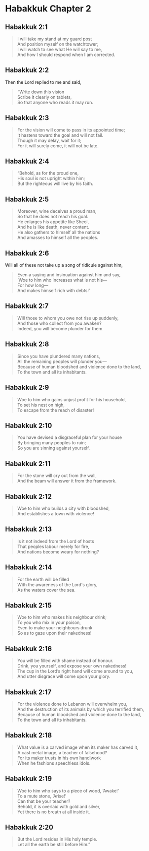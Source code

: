 # Habakkuk Chapter 2

## Habakkuk 2:1

> I will take my stand at my guard post  
> And position myself on the watchtower;  
> I will watch to see what He will say to me,  
> And how I should respond when I am corrected.

## Habakkuk 2:2

Then the Lord replied to me and said,

> “Write down this vision  
> Scribe it clearly on tablets,  
> So that anyone who reads it may run.

## Habakkuk 2:3

> For the vision will come to pass in its appointed time;  
> It hastens toward the goal and will not fail.  
> Though it may delay, wait for it;  
> For it will surely come, it will not be late.

## Habakkuk 2:4

> “Behold, as for the proud one,  
> His soul is not upright within him;  
> But the righteous will live by his faith.

## Habakkuk 2:5

> Moreover, wine deceives a proud man,  
> So that he does not reach his goal.  
> He enlarges his appetite like Sheol,  
> And he is like death, never content.  
> He also gathers to himself all the nations  
> And amasses to himself all the peoples.

## Habakkuk 2:6

Will all of these not take up a song of ridicule against him,

> Even a saying and insinuation against him and say,  
> ‘Woe to him who increases what is not his—  
> For how long—  
> And makes himself rich with debts!’

## Habakkuk 2:7

> Will those to whom you owe not rise up suddenly,  
> And those who collect from you awaken?  
> Indeed, you will become plunder for them.

## Habakkuk 2:8

> Since you have plundered many nations,  
> All the remaining peoples will plunder you—  
> Because of human bloodshed and violence done to the land,  
> To the town and all its inhabitants.

## Habakkuk 2:9

> Woe to him who gains unjust profit for his household,  
> To set his nest on high,  
> To escape from the reach of disaster!

## Habakkuk 2:10

> You have devised a disgraceful plan for your house  
> By bringing many peoples to ruin;  
> So you are sinning against yourself.

## Habakkuk 2:11

> For the stone will cry out from the wall,  
> And the beam will answer it from the framework.

## Habakkuk 2:12

> Woe to him who builds a city with bloodshed,  
> And establishes a town with violence!

## Habakkuk 2:13

> Is it not indeed from the Lord of hosts  
> That peoples labour merely for fire,  
> And nations become weary for nothing?

## Habakkuk 2:14

> For the earth will be filled  
> With the awareness of the Lord's glory,  
> As the waters cover the sea.

## Habakkuk 2:15

> Woe to him who makes his neighbour drink;  
> To you who mix in your poison,  
> Even to make your neighbours drunk  
> So as to gaze upon their nakedness!

## Habakkuk 2:16

> You will be filled with shame instead of honour.  
> Drink, you yourself, and expose your own nakedness!  
> The cup in the Lord’s right hand will come around to you,  
> And utter disgrace will come upon your glory.

## Habakkuk 2:17

> For the violence done to Lebanon will overwhelm you,  
> And the destruction of its animals by which you terrified them,  
> Because of human bloodshed and violence done to the land,  
> To the town and all its inhabitants.

## Habakkuk 2:18

> What value is a carved image when its maker has carved it,  
> A cast metal image, a teacher of falsehood?  
> For its maker trusts in his own handiwork  
> When he fashions speechless idols.

## Habakkuk 2:19

> Woe to him who says to a piece of wood, ‘Awake!’  
> To a mute stone, ‘Arise!’  
> Can that be your teacher?  
> Behold, it is overlaid with gold and silver,  
> Yet there is no breath at all inside it.

## Habakkuk 2:20

> But the Lord resides in His holy temple.  
> Let all the earth be still before Him.”
